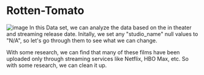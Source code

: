 # Rotten-Tomato



![image](https://user-images.githubusercontent.com/79028098/231635099-c40547c4-9659-4e27-ae0a-a264a62ff775.png)
In this Data set, we can analyze the data based on the in theater and streaming release date. Initally, we set any "studio_name" null values to "N/A", so let's go through them to see what we can change.

With some research, we can find that many of these films have been uploaded only through streaming services like Netflix, HBO Max, etc. So with some research, we can clean it up.
